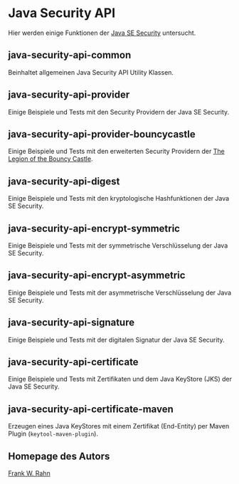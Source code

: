 # Java Security API
Hier werden einige Funktionen der [Java SE Security](http://docs.oracle.com/javase/7/docs/technotes/guides/security/overview/jsoverview.html)
untersucht.

## java-security-api-common
Beinhaltet allgemeinen Java Security API Utility Klassen.

## java-security-api-provider
Einige Beispiele und Tests mit den Security Providern der Java SE Security.

## java-security-api-provider-bouncycastle
Einige Beispiele und Tests mit den erweiterten Security Providern der 
[The Legion of the Bouncy Castle](https://www.bouncycastle.org/java.html).

## java-security-api-digest
Einige Beispiele und Tests mit den kryptologische Hashfunktionen der Java SE Security.

## java-security-api-encrypt-symmetric
Einige Beispiele und Tests mit der symmetrische Verschlüsselung der Java SE Security.

## java-security-api-encrypt-asymmetric
Einige Beispiele und Tests mit der asymmetrische Verschlüsselung der Java SE Security.

## java-security-api-signature
Einige Beispiele und Tests mit der digitalen Signatur der Java SE Security.

## java-security-api-certificate
Einige Beispiele und Tests mit Zertifikaten und dem Java KeyStore (JKS) der Java SE Security.

## java-security-api-certificate-maven
Erzeugen eines Java KeyStores mit einem Zertifikat (End-Entity) per Maven Plugin (`keytool-maven-plugin`).

## Homepage des Autors
[Frank W. Rahn](http://www.frank-rahn.de)